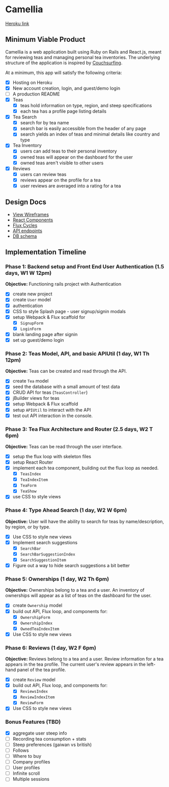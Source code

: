 # Camellia

[Heroku link][heroku]

[heroku]: https://unsteeped.herokuapp.com/

## Minimum Viable Product

Camellia is a web application built using Ruby on Rails and React.js, meant for reviewing teas and managing personal tea inventories. The underlying structure of the application is inspired by [Couchsurfing](https://www.couchsurfing.com/).  

At a minimum, this app will satisfy the following criteria:

- [x] Hosting on Heroku
- [x] New account creation, login, and guest/demo login
- [ ] A production README
- [x] Teas
  - [x] teas hold information on type, region, and steep specifications
  - [x] each tea has a profile page listing details
- [x] Tea Search
  - [x] search for by tea name
  - [x] search bar is easily accessible from the header of any page
  - [x] search yields an index of teas and minimal details like country and type
- [x] Tea Inventory
  - [x] users can add teas to their personal inventory
  - [x] owned teas will appear on the dashboard for the user
  - [x] owned teas aren't visible to other users
- [x] Reviews
  - [x] users can review teas
  - [x] reviews appear on the profile for a tea
  - [x] user reviews are averaged into a rating for a tea

## Design Docs
* [View Wireframes][views]
* [React Components][components]
* [Flux Cycles][flux-cycles]
* [API endpoints][api-endpoints]
* [DB schema][schema]

[views]: docs/views.md
[components]: docs/components.md
[flux-cycles]: docs/flux-cycles.md
[api-endpoints]: docs/api-endpoints.md
[schema]: docs/schema.md

## Implementation Timeline

### Phase 1: Backend setup and Front End User Authentication (1.5 days, W1 W 12pm)

**Objective:** Functioning rails project with Authentication

- [X] create new project
- [x] create `User` model
- [x] authentication
- [x] CSS to style Splash page - user signup/signin modals
- [x] setup Webpack & Flux scaffold for
  - [x] `SignupForm`
  - [x] `LoginForm`
- [x] blank landing page after signin
- [x] set up guest/demo login

### Phase 2: Teas Model, API, and basic APIUtil (1 day, W1 Th 12pm)

**Objective:** Teas can be created and read through the API.

- [x] create `Tea` model
- [x] seed the database with a small amount of test data
- [x] CRUD API for teas (`TeasController`)
- [x] jBuilder views for teas
- [x] setup Webpack & Flux scaffold
- [x] setup `APIUtil` to interact with the API
- [x] test out API interaction in the console.

### Phase 3: Tea Flux Architecture and Router (2.5 days, W2 T 6pm)

**Objective:** Teas can be read through the
user interface.

- [x] setup the flux loop with skeleton files
- [x] setup React Router
- [x] implement each tea component, building out the flux loop as needed.
  - [x] `TeasIndex`
  - [x] `TeaIndexItem`
  - [x] `TeaForm`
  - [x] `TeaShow`
- [x] use CSS to style views

### Phase 4: Type Ahead Search (1 day, W2 W 6pm)

**Objective:** User will have the ability to search for teas by name/description, by region, or by type.

- [x] Use CSS to style new views
- [x] Implement search suggestions
  - [x] `SearchBar`
  - [x] `SearchBarSuggestionIndex`
  - [x] `SearchSuggestionItem`
- [x] Figure out a way to hide search suggestions a bit better

### Phase 5: Ownerships (1 day, W2 Th 6pm)

**Objective:** Ownerships belong to a tea and a user. An inventory of ownerships will appear as a list of teas on the dashboard for the user.  

- [x] create `Ownership` model
- [x] build out API, Flux loop, and components for:
  - [x] `OwnershipForm`
  - [x] `OwnershipIndex`
  - [x] `OwnedTeaIndexItem`
- [x] Use CSS to style new views

### Phase 6: Reviews (1 day, W2 F 6pm)

**Objective:** Reviews belong to a tea and a user. Review information for a tea appears in the tea profile. The current user's review appears in the left-hand panel of the tea profile.

- [x] create `Review` model
- [x] build out API, Flux loop, and components for:
  - [x] `ReviewsIndex`
  - [x] `ReviewIndexItem`
  - [x] `ReviewForm`
- [x] Use CSS to style new views

### Bonus Features (TBD)
- [x] aggregate user steep info
- [ ] Recording tea consumption + stats
- [ ] Steep preferences (gaiwan vs british)
- [ ] Follows
- [ ] Where to buy
- [ ] Company profiles
- [ ] User profiles
- [ ] Infinite scroll
- [ ] Multiple sessions

<!-- [phase-one]: docs/phases/phase1.md
[phase-two]: docs/phases/phase2.md
[phase-three]: docs/phases/phase3.md
[phase-four]: docs/phases/phase4.md
[phase-five]: docs/phases/phase5.md -->
